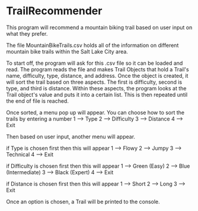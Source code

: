 # TrailRecommender
This program will recommend a mountain biking trail based on user input on what they prefer. 

The file MountainBikeTrails.csv holds all of the information on different mountain bike trails within the Salt Lake City area.

To start off, the program will ask for this .csv file so it can be loaded and read. The program reads the file and makes Trail Objects that hold a Trail's name, difficulty, type, distance, and address. Once the object is created, it will sort the trail based on three aspects. The first is difficulty, second is type, and third is distance. Within these aspects, the program looks at the Trail object's value and puts it into a certain list.
This is then repeated until the end of file is reached.

Once sorted, a menu pop up will appear. You can choose how to sort the trails by entering a number 
  1 --> Type 
  2 --> Difficulty
  3 --> Distance
  4 --> Exit

Then based on user input, another menu will appear.

if Type is chosen first then this will appear
  1 --> Flowy 
  2 --> Jumpy
  3 --> Technical
  4 --> Exit

if Difficulty is chosen first then this will appear
  1 --> Green (Easy)
  2 --> Blue (Intermediate) 
  3 --> Black (Expert)
  4 --> Exit
  
  if Distance is chosen first then this will appear
  1 --> Short 
  2 --> Long
  3 --> Exit
  
  Once an option is chosen, a Trail will be printed to the console.
  

